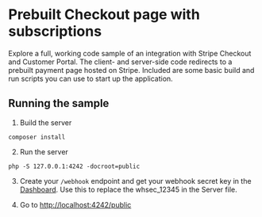 # Prebuilt Checkout page with subscriptions

Explore a full, working code sample of an integration with Stripe Checkout and Customer Portal. The client- and server-side code redirects to a prebuilt payment page hosted on Stripe. Included are some basic build and run scripts you can use to start up the application.

## Running the sample

1. Build the server

```
composer install
```

2. Run the server

```
php -S 127.0.0.1:4242 -docroot=public
```

3. Create your `/webhook` endpoint and get your webhook secret key in the [Dashboard](https://dashboard.stripe.com/test/webhooks). Use this to replace the whsec_12345 in the Server file.

4. Go to [http://localhost:4242/public](http://localhost:4242/public)
